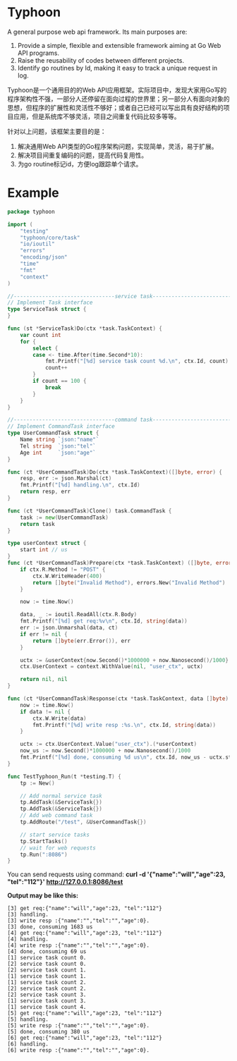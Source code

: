 # Typhoon
A general purpose web api framework. Its main purposes are:
1. Provide a simple, flexible and extensible framework aiming at Go Web API programs.
2. Raise the reusability of codes between different projects.
3. Identify go routines by Id, making it easy to track a unique request in log.

Typhoon是一个通用目的的Web API应用框架。实际项目中，发现大家用Go写的程序架构性不强，一部分人还停留在面向过程的世界里；另一部分人有面向对象的思想，但程序的扩展性和灵活性不够好；或者自己已经可以写出具有良好结构的项目应用，但是系统库不够灵活，项目之间重复代码比较多等等。

针对以上问题，该框架主要目的是：
1. 解决通用Web API类型的Go程序架构问题，实现简单，灵活，易于扩展。
2. 解决项目间重复编码的问题，提高代码复用性。
3. 为go routine标记id，方便log跟踪单个请求。

# Example

```go
package typhoon

import (
	"testing"
	"typhoon/core/task"
	"io/ioutil"
	"errors"
	"encoding/json"
	"time"
	"fmt"
	"context"
)

//--------------------------------service task----------------------------------
// Implement Task interface
type ServiceTask struct {
}

func (st *ServiceTask)Do(ctx *task.TaskContext) {
	var count int
	for {
		select {
		case <- time.After(time.Second*10):
			fmt.Printf("[%d] service task count %d.\n", ctx.Id, count)
			count++
		}
		if count == 100 {
			break
		}
	}
}

//--------------------------------command task----------------------------------
// Implement CommandTask interface
type UserCommandTask struct {
	Name string `json:"name"`
	Tel string 	`json:"tel"`
	Age int 	`json:"age"`
}

func (ct *UserCommandTask)Do(ctx *task.TaskContext)([]byte, error) {
	resp, err := json.Marshal(ct)
	fmt.Printf("[%d] handling.\n", ctx.Id)
	return resp, err
}

func (ct *UserCommandTask)Clone() task.CommandTask {
	task := new(UserCommandTask)
	return task
}

type userContext struct {
	start int // us
}
func (ct *UserCommandTask)Prepare(ctx *task.TaskContext) ([]byte, error) {
	if ctx.R.Method != "POST" {
		ctx.W.WriteHeader(400)
		return []byte("Invalid Method"), errors.New("Invalid Method")
	}

	now := time.Now()

	data, _ := ioutil.ReadAll(ctx.R.Body)
	fmt.Printf("[%d] get req:%v\n", ctx.Id, string(data))
	err := json.Unmarshal(data, ct)
	if err != nil {
		return []byte(err.Error()), err
	}

	uctx := &userContext{now.Second()*1000000 + now.Nanosecond()/1000}
	ctx.UserContext = context.WithValue(nil, "user_ctx", uctx)

	return nil, nil
}

func (ct *UserCommandTask)Response(ctx *task.TaskContext, data []byte) {
	now := time.Now()
	if data != nil {
		ctx.W.Write(data)
		fmt.Printf("[%d] write resp :%s.\n", ctx.Id, string(data))
	}

	uctx := ctx.UserContext.Value("user_ctx").(*userContext)
	now_us := now.Second()*1000000 + now.Nanosecond()/1000
	fmt.Printf("[%d] done, consuming %d us\n", ctx.Id, now_us - uctx.start)
}

func TestTyphoon_Run(t *testing.T) {
	tp := New()

	// Add normal service task
	tp.AddTask(&ServiceTask{})
	tp.AddTask(&ServiceTask{})
	// Add web command task
	tp.AddRoute("/test", &UserCommandTask{})

	// start service tasks
	tp.StartTasks()
	// wait for web requests
	tp.Run(":8086")
}
```

You can send requests using command: **curl -d '{"name":"will","age":23, "tel":"112"}' http://127.0.0.1:8086/test**

**Output may be like this:**
```
[3] get req:{"name":"will","age":23, "tel":"112"}
[3] handling.
[3] write resp :{"name":"","tel":"","age":0}.
[3] done, consuming 1683 us
[4] get req:{"name":"will","age":23, "tel":"112"}
[4] handling.
[4] write resp :{"name":"","tel":"","age":0}.
[4] done, consuming 69 us
[1] service task count 0.
[2] service task count 0.
[2] service task count 1.
[1] service task count 1.
[1] service task count 2.
[2] service task count 2.
[2] service task count 3.
[1] service task count 3.
[1] service task count 4.
[5] get req:{"name":"will","age":23, "tel":"112"}
[5] handling.
[5] write resp :{"name":"","tel":"","age":0}.
[5] done, consuming 380 us
[6] get req:{"name":"will","age":23, "tel":"112"}
[6] handling.
[6] write resp :{"name":"","tel":"","age":0}.
```
